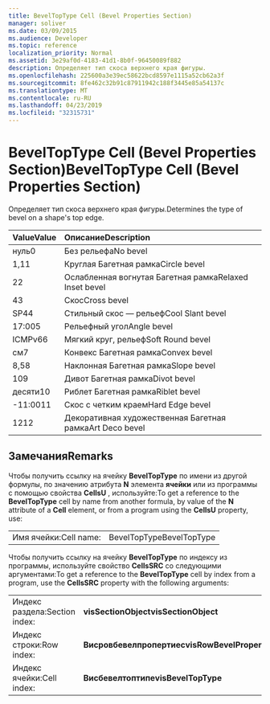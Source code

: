 ```yaml
---
title: BevelTopType Cell (Bevel Properties Section)
manager: soliver
ms.date: 03/09/2015
ms.audience: Developer
ms.topic: reference
localization_priority: Normal
ms.assetid: 3e29af0d-4183-41d1-8b0f-96450089f882
description: Определяет тип скоса верхнего края фигуры.
ms.openlocfilehash: 225600a3e39ec58622bcd8597e1115a52cb62a3f
ms.sourcegitcommit: 8fe462c32b91c87911942c188f3445e85a54137c
ms.translationtype: MT
ms.contentlocale: ru-RU
ms.lasthandoff: 04/23/2019
ms.locfileid: "32315731"
---
```

# <a name="beveltoptype-cell-bevel-properties-section"></a><span data-ttu-id="2aa99-103">BevelTopType Cell (Bevel Properties Section)</span><span class="sxs-lookup"><span data-stu-id="2aa99-103">BevelTopType Cell (Bevel Properties Section)</span></span>

<span data-ttu-id="2aa99-104">Определяет тип скоса верхнего края фигуры.</span><span class="sxs-lookup"><span data-stu-id="2aa99-104">Determines the type of bevel on a shape's top edge.</span></span> 
  
|<span data-ttu-id="2aa99-105">**Value**</span><span class="sxs-lookup"><span data-stu-id="2aa99-105">**Value**</span></span>|<span data-ttu-id="2aa99-106">**Описание**</span><span class="sxs-lookup"><span data-stu-id="2aa99-106">**Description**</span></span>|
|:-----|:-----|
|<span data-ttu-id="2aa99-107">нуль</span><span class="sxs-lookup"><span data-stu-id="2aa99-107">0</span></span>  <br/> |<span data-ttu-id="2aa99-108">Без рельефа</span><span class="sxs-lookup"><span data-stu-id="2aa99-108">No bevel</span></span>  <br/> |
|<span data-ttu-id="2aa99-109">1,1</span><span class="sxs-lookup"><span data-stu-id="2aa99-109">1</span></span>  <br/> |<span data-ttu-id="2aa99-110">Круглая Багетная рамка</span><span class="sxs-lookup"><span data-stu-id="2aa99-110">Circle bevel</span></span>  <br/> |
|<span data-ttu-id="2aa99-111">2</span><span class="sxs-lookup"><span data-stu-id="2aa99-111">2</span></span>  <br/> |<span data-ttu-id="2aa99-112">Ослабленная вогнутая Багетная рамка</span><span class="sxs-lookup"><span data-stu-id="2aa99-112">Relaxed Inset bevel</span></span>  <br/> |
|<span data-ttu-id="2aa99-113">4</span><span class="sxs-lookup"><span data-stu-id="2aa99-113">3</span></span>  <br/> |<span data-ttu-id="2aa99-114">Скос</span><span class="sxs-lookup"><span data-stu-id="2aa99-114">Cross bevel</span></span>  <br/> |
|<span data-ttu-id="2aa99-115">SP4</span><span class="sxs-lookup"><span data-stu-id="2aa99-115">4</span></span>  <br/> |<span data-ttu-id="2aa99-116">Стильный скос — рельеф</span><span class="sxs-lookup"><span data-stu-id="2aa99-116">Cool Slant bevel</span></span>  <br/> |
|<span data-ttu-id="2aa99-117">17:00</span><span class="sxs-lookup"><span data-stu-id="2aa99-117">5</span></span>  <br/> |<span data-ttu-id="2aa99-118">Рельефный угол</span><span class="sxs-lookup"><span data-stu-id="2aa99-118">Angle bevel</span></span>  <br/> |
|<span data-ttu-id="2aa99-119">ICMPv6</span><span class="sxs-lookup"><span data-stu-id="2aa99-119">6</span></span>  <br/> |<span data-ttu-id="2aa99-120">Мягкий круг, рельеф</span><span class="sxs-lookup"><span data-stu-id="2aa99-120">Soft Round bevel</span></span>  <br/> |
|<span data-ttu-id="2aa99-121">см</span><span class="sxs-lookup"><span data-stu-id="2aa99-121">7</span></span>  <br/> |<span data-ttu-id="2aa99-122">Конвекс Багетная рамка</span><span class="sxs-lookup"><span data-stu-id="2aa99-122">Convex bevel</span></span>  <br/> |
|<span data-ttu-id="2aa99-123">8,5</span><span class="sxs-lookup"><span data-stu-id="2aa99-123">8</span></span>  <br/> |<span data-ttu-id="2aa99-124">Наклонная Багетная рамка</span><span class="sxs-lookup"><span data-stu-id="2aa99-124">Slope bevel</span></span>  <br/> |
|<span data-ttu-id="2aa99-125">10</span><span class="sxs-lookup"><span data-stu-id="2aa99-125">9</span></span>  <br/> |<span data-ttu-id="2aa99-126">Дивот Багетная рамка</span><span class="sxs-lookup"><span data-stu-id="2aa99-126">Divot bevel</span></span>  <br/> |
|<span data-ttu-id="2aa99-127">десяти</span><span class="sxs-lookup"><span data-stu-id="2aa99-127">10</span></span>  <br/> |<span data-ttu-id="2aa99-128">Риблет Багетная рамка</span><span class="sxs-lookup"><span data-stu-id="2aa99-128">Riblet bevel</span></span>  <br/> |
|<span data-ttu-id="2aa99-129">-11:00</span><span class="sxs-lookup"><span data-stu-id="2aa99-129">11</span></span>  <br/> |<span data-ttu-id="2aa99-130">Скос с четким краем</span><span class="sxs-lookup"><span data-stu-id="2aa99-130">Hard Edge bevel</span></span>  <br/> |
|<span data-ttu-id="2aa99-131">12</span><span class="sxs-lookup"><span data-stu-id="2aa99-131">12</span></span>  <br/> |<span data-ttu-id="2aa99-132">Декоративная художественная Багетная рамка</span><span class="sxs-lookup"><span data-stu-id="2aa99-132">Art Deco bevel</span></span>  <br/> |
   
## <a name="remarks"></a><span data-ttu-id="2aa99-133">Замечания</span><span class="sxs-lookup"><span data-stu-id="2aa99-133">Remarks</span></span>

<span data-ttu-id="2aa99-134">Чтобы получить ссылку на ячейку **BevelTopType** по имени из другой формулы, по значению атрибута **N** элемента **ячейки** или из программы с помощью свойства **CellsU** , используйте:</span><span class="sxs-lookup"><span data-stu-id="2aa99-134">To get a reference to the **BevelTopType** cell by name from another formula, by value of the **N** attribute of a **Cell** element, or from a program using the **CellsU** property, use:</span></span> 
  
|||
|:-----|:-----|
|<span data-ttu-id="2aa99-135">Имя ячейки:</span><span class="sxs-lookup"><span data-stu-id="2aa99-135">Cell name:</span></span>  <br/> |<span data-ttu-id="2aa99-136">BevelTopType</span><span class="sxs-lookup"><span data-stu-id="2aa99-136">BevelTopType</span></span>  <br/> |
   
<span data-ttu-id="2aa99-137">Чтобы получить ссылку на ячейку **BevelTopType** по индексу из программы, используйте свойство **CellsSRC** со следующими аргументами:</span><span class="sxs-lookup"><span data-stu-id="2aa99-137">To get a reference to the **BevelTopType** cell by index from a program, use the **CellsSRC** property with the following arguments:</span></span> 
  
|||
|:-----|:-----|
|<span data-ttu-id="2aa99-138">Индекс раздела:</span><span class="sxs-lookup"><span data-stu-id="2aa99-138">Section index:</span></span>  <br/> |<span data-ttu-id="2aa99-139">**visSectionObject**</span><span class="sxs-lookup"><span data-stu-id="2aa99-139">**visSectionObject**</span></span> <br/> |
|<span data-ttu-id="2aa99-140">Индекс строки:</span><span class="sxs-lookup"><span data-stu-id="2aa99-140">Row index:</span></span>  <br/> |<span data-ttu-id="2aa99-141">**Висровбевелпропертиес**</span><span class="sxs-lookup"><span data-stu-id="2aa99-141">**visRowBevelProperties**</span></span> <br/> |
|<span data-ttu-id="2aa99-142">Индекс ячейки:</span><span class="sxs-lookup"><span data-stu-id="2aa99-142">Cell index:</span></span>  <br/> |<span data-ttu-id="2aa99-143">**Висбевелтоптипе**</span><span class="sxs-lookup"><span data-stu-id="2aa99-143">**visBevelTopType**</span></span> <br/> |
   

